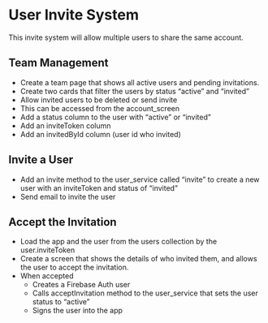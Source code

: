 # User Invite System

This invite system will allow multiple users to share the same account.

## Team Management

- Create a team page that shows all active users and pending invitations.
- Create two cards that filter the users by status “active” and “invited”
- Allow invited users to be deleted or send invite
- This can be accessed from the account_screen
- Add a status column to the user with “active” or “invited”
- Add an inviteToken column
- Add an invitedById column (user id who invited)

## Invite a User

- Add an invite method to the user_service called “invite” to create a new user with an inviteToken and status of “invited”
- Send email to invite the user

## Accept the Invitation

- Load the app and the user from the users collection by the user.inviteToken
- Create a screen that shows the details of who invited them, and allows the user to accept the invitation.
- When accepted
  - Creates a Firebase Auth user
  - Calls acceptInvitation method to the user_service that sets the user status to “active”
  - Signs the user into the app